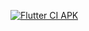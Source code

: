[![Flutter CI APK](https://github.com/SightedBike273/math-wis-flutter/actions/workflows/apk.yml/badge.svg)](https://github.com/SightedBike273/math-wis-flutter/actions/workflows/apk.yml)